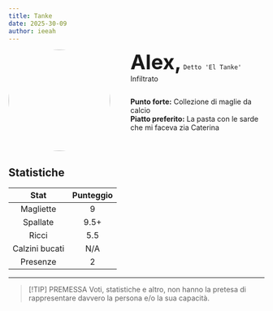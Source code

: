 ```yaml
---
title: Tanke
date: 2025-30-09
author: ieeah
---
```


<div class="player-header" style="display: flex;">
  <div class="player-avatar" style="margin-inline-end: 40px;">
    <img src="https://robohash.org/tanke" width="200px" height="200px" style="border-radius: 50%; aspect-ratio: 1; border: 15px solid #var(--accent); object-fit: contain; object-position: center;" />
  </div>
  <div class="player-info">
    <p class="player-name" style="margin-block: 0; font-size: 2.5rem; font-weight: bold; display: inline-block;" id="player-name">Alex,</p>
    <code style="display: inline-block;">Detto 'El Tanke'</code>
    <!-- <p class="player-age" style="margin-block: 0;">--/--/----</p> -->
    <p class="player-office" style="margin-block: 0;">Infiltrato</p>
    <div class="player-specials" style="margin-block: 1.75rem 0;">
      <p class="player-office" style="margin-block: 0;">
        <span style="font-weight: bold">Punto forte:</span>
        <span style="">Collezione di maglie da calcio</span>
      </p>
      <p class="player-office" style="margin-block: 0;">
        <span style="font-weight: bold">Piatto preferito:</span>
        <span style="">La pasta con le sarde che mi faceva zia Caterina</span>
      </p>
    </div>
  </div>
</div>

## Statistiche

|         Stat         | Punteggio |
|:--------------------:|:---------:|
|  Magliette           |    9      |
|  Spallate            |    9.5+   |
|  Ricci               |    5.5    |
|  Calzini bucati      |    N/A    |
|  Presenze            |    2      |

---
> [!TIP] PREMESSA
> Voti, statistiche e altro, non hanno la pretesa di rappresentare davvero la persona e/o la sua capacità.
